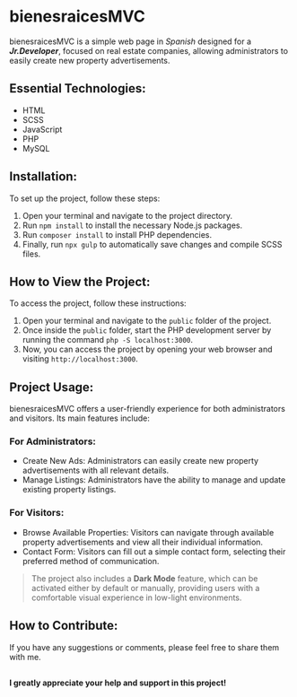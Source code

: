 
# bienesraicesMVC

bienesraicesMVC is a simple web page in *Spanish* designed for a ***Jr.Developer***, focused on real estate companies, allowing administrators to easily create new property advertisements.

## Essential Technologies:

- HTML
- SCSS
- JavaScript
- PHP
- MySQL

## Installation:

To set up the project, follow these steps:

1. Open your terminal and navigate to the project directory.
2. Run `npm install` to install the necessary Node.js packages.
3. Run `composer install` to install PHP dependencies.
4. Finally, run `npx gulp` to automatically save changes and compile SCSS files.

## How to View the Project:

To access the project, follow these instructions:

1. Open your terminal and navigate to the `public` folder of the project.
2. Once inside the `public` folder, start the PHP development server by running the command `php -S localhost:3000`.
3. Now, you can access the project by opening your web browser and visiting `http://localhost:3000`.

## Project Usage:

bienesraicesMVC offers a user-friendly experience for both administrators and visitors. Its main features include:

### For Administrators:

- Create New Ads: Administrators can easily create new property advertisements with all relevant details.
- Manage Listings: Administrators have the ability to manage and update existing property listings.

### For Visitors:

- Browse Available Properties: Visitors can navigate through available property advertisements and view all their individual information.
- Contact Form: Visitors can fill out a simple contact form, selecting their preferred method of communication.

> The project also includes a **Dark Mode** feature, which can be
> activated either by default or manually, providing users with a
> comfortable visual experience in low-light environments.

## How to Contribute:

If you have any suggestions or comments, please feel free to share them with me.

## 

 **I greatly appreciate your help and support in this project!**
